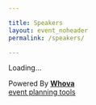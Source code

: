```yaml
---

title: Speakers
layout: event_noheader
permalink: /speakers/

---
```



<div>
<div title="Whova event and conference app" id="whova-speakerwidget">
<p id="whova-loading">Loading...</p>
</div>
<script src="https://whova.com/static/frontend/xems/js/whova-speaker-widget.js?eid=hSO3AGkprkN-3X7KK%40b%40k4ii9szqbq82thQMpvTqApw%3D&host=https://whova.com" type="text/javascript"  id="embeded-speaker-script">
</script>
<div id="whova-wrap" class="whova-wrap-class">
Powered By
<a class="brandlink" target="_blank" href="https://whova.com">
<b>Whova</b>
</a>
<br/>
<a class="whova-emslink brandanchorlink" target="_blank" href="https://whova.com/blog/free-event-planning-software-make-you-rockstar/">
event planning tools
</a>
</div>
</div>
        
